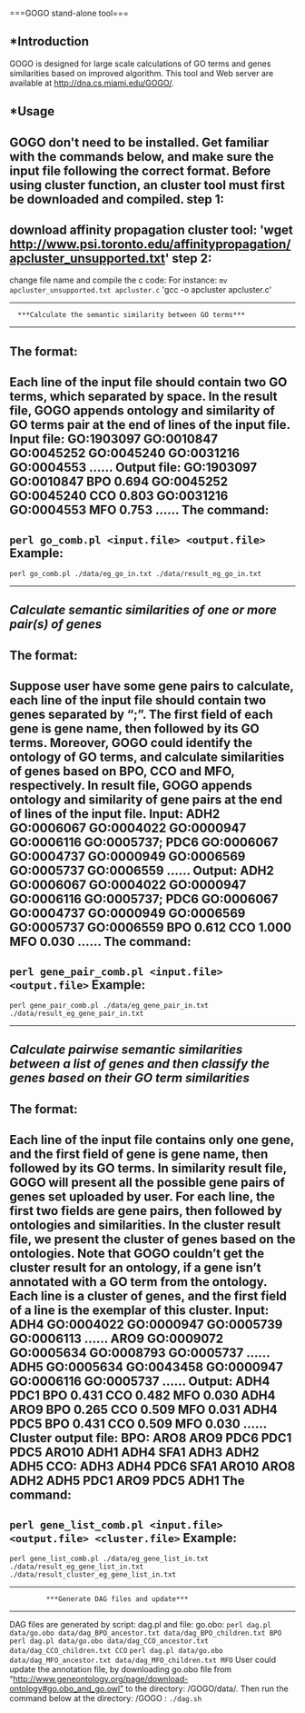 ===GOGO stand-alone tool===

*Introduction
--------------------------------------------------------------------
GOGO is designed for large scale calculations of GO terms and genes 
similarities based on improved algorithm. This tool and Web server 
are available at http://dna.cs.miami.edu/GOGO/.

*Usage
--------------------------------------------------------------------
GOGO don't need to be installed. Get familiar with the commands below, 
and make sure the input file following the correct format.
Before using cluster function, an cluster tool must first be downloaded
and compiled.
step 1:
-------
download affinity propagation cluster tool:
  'wget http://www.psi.toronto.edu/affinitypropagation/apcluster_unsupported.txt'
step 2:
-------
change file name and compile the c code:
  For instance:
    `mv apcluster_unsupported.txt apcluster.c`
    'gcc -o apcluster apcluster.c'

--------------------------------------------------------------------
      ***Calculate the semantic similarity between GO terms***
--------------------------------------------------------------------
The format:
-----------
  Each line of the input file should contain two GO terms, which 
separated by space. In the result file, GOGO appends ontology and 
similarity of GO terms pair at the end of lines of the input file.
Input file:
  GO:1903097 GO:0010847
  GO:0045252 GO:0045240
  GO:0031216 GO:0004553
  ……
Output file:
  GO:1903097 GO:0010847 BPO 0.694
  GO:0045252 GO:0045240 CCO 0.803
  GO:0031216 GO:0004553 MFO 0.753
  ……
The command:
------------
  `perl go_comb.pl <input.file> <output.file>`
Example:
--------
  `perl go_comb.pl ./data/eg_go_in.txt ./data/result_eg_go_in.txt`

--------------------------------------------------------------------
***Calculate semantic similarities of one or more pair(s) of genes***
--------------------------------------------------------------------
The format:
-----------
  Suppose user have some gene pairs to calculate, each line of the 
input file should contain two genes separated by “;”. The first field 
of each gene is gene name, then followed by its GO terms. Moreover, 
GOGO could identify the ontology of GO terms, and calculate similarities
of genes based on BPO, CCO and MFO, respectively. In result file, GOGO
appends ontology and similarity of gene pairs at the end of lines of
the input file.
Input:
  ADH2 GO:0006067 GO:0004022 GO:0000947 GO:0006116 GO:0005737; PDC6 GO:0006067 GO:0004737 GO:0000949 GO:0006569 GO:0005737 GO:0006559
  ……
Output:
  ADH2 GO:0006067 GO:0004022 GO:0000947 GO:0006116 GO:0005737; PDC6 GO:0006067 GO:0004737 GO:0000949 GO:0006569 GO:0005737 GO:0006559 BPO 0.612 CCO 1.000 MFO 0.030
  ……
  The command:
------------
  `perl gene_pair_comb.pl <input.file> <output.file>`
Example:
--------
  `perl gene_pair_comb.pl ./data/eg_gene_pair_in.txt ./data/result_eg_gene_pair_in.txt`

--------------------------------------------------------------------
***Calculate pairwise semantic similarities between a list of genes 
and then classify the genes based on their GO term similarities***
--------------------------------------------------------------------
The format:
-----------
  Each line of the input file contains only one gene, and the first 
field of gene is gene name, then followed by its GO terms. In 
similarity result file, GOGO will present all the possible gene pairs 
of genes set uploaded by user. For each line, the first two fields
are gene pairs, then followed by ontologies and similarities. In the 
cluster result file, we present the cluster of genes based on the 
ontologies. Note that GOGO couldn’t get the cluster result for an 
ontology, if a gene isn’t annotated with a GO term from the ontology.
Each line is a cluster of genes, and the first field of a line is 
the exemplar of this cluster.
Input:
  ADH4 GO:0004022 GO:0000947 GO:0005739 GO:0006113
  ……
  ARO9 GO:0009072 GO:0005634 GO:0008793 GO:0005737
  ……
  ADH5 GO:0005634 GO:0043458 GO:0000947 GO:0006116 GO:0005737
  ……
Output:
  ADH4 PDC1 BPO 0.431 CCO 0.482 MFO 0.030
  ADH4 ARO9 BPO 0.265 CCO 0.509 MFO 0.031
  ADH4 PDC5 BPO 0.431 CCO 0.509 MFO 0.030
  ……
Cluster output file:
  BPO:
  ARO8 ARO9
  PDC6 PDC1 PDC5 ARO10
  ADH1 ADH4 SFA1 ADH3 ADH2 ADH5
  CCO:
  ADH3 ADH4
  PDC6 SFA1 ARO10 ARO8 ADH2
  ADH5 PDC1 ARO9 PDC5
  ADH1
The command:
------------
  `perl gene_list_comb.pl <input.file> <output.file> <cluster.file>`
Example:
--------
  `perl gene_list_comb.pl ./data/eg_gene_list_in.txt ./data/result_eg_gene_list_in.txt ./data/result_cluster_eg_gene_list_in.txt`

--------------------------------------------------------------------
             ***Generate DAG files and update***
--------------------------------------------------------------------
DAG files are generated by script: dag.pl and file: go.obo:
  `perl dag.pl data/go.obo data/dag_BPO_ancestor.txt data/dag_BPO_children.txt BPO`
  `perl dag.pl data/go.obo data/dag_CCO_ancestor.txt data/dag_CCO_children.txt CCO`
  `perl dag.pl data/go.obo data/dag_MFO_ancestor.txt data/dag_MFO_children.txt MFO`
User could update the annotation file, by downloading go.obo file from 
“http://www.geneontology.org/page/download-ontology#go.obo_and_go.owl” to the 
directory: /GOGO/data/. Then run the command below at the directory: /GOGO :
  `./dag.sh `